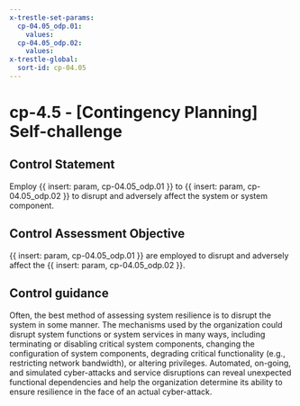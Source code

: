 ```yaml
---
x-trestle-set-params:
  cp-04.05_odp.01:
    values:
  cp-04.05_odp.02:
    values:
x-trestle-global:
  sort-id: cp-04.05
---
```


# cp-4.5 - \[Contingency Planning\] Self-challenge

## Control Statement

Employ {{ insert: param, cp-04.05_odp.01 }} to {{ insert: param, cp-04.05_odp.02 }} to disrupt and adversely affect the system or system component.

## Control Assessment Objective

 {{ insert: param, cp-04.05_odp.01 }} are employed to disrupt and adversely affect the {{ insert: param, cp-04.05_odp.02 }}.

## Control guidance

Often, the best method of assessing system resilience is to disrupt the system in some manner. The mechanisms used by the organization could disrupt system functions or system services in many ways, including terminating or disabling critical system components, changing the configuration of system components, degrading critical functionality (e.g., restricting network bandwidth), or altering privileges. Automated, on-going, and simulated cyber-attacks and service disruptions can reveal unexpected functional dependencies and help the organization determine its ability to ensure resilience in the face of an actual cyber-attack.
